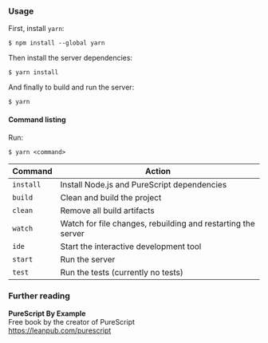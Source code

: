 ### Usage

First, install `yarn`:

```
$ npm install --global yarn
```

Then install the server dependencies:

```
$ yarn install
```

And finally to build and run the server:

```
$ yarn
```

#### Command listing

Run:

```
$ yarn <command>
```

| Command | Action |
| ------- |------- |
| `install` | Install Node.js and PureScript dependencies |
| `build` | Clean and build the project |
| `clean` | Remove all build artifacts |
| `watch` | Watch for file changes, rebuilding and restarting the server |
| `ide` | Start the interactive development tool |
| `start` | Run the server |
| `test` | Run the tests (currently no tests) |

### Further reading

**PureScript By Example**  
Free book by the creator of PureScript  
https://leanpub.com/purescript
